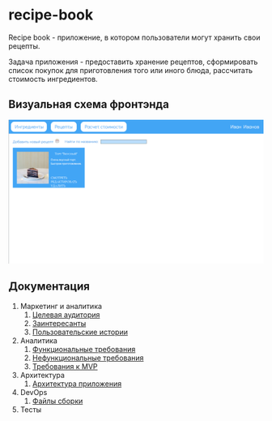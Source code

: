 # recipe-book

Recipe book - приложение, в котором пользователи могут хранить свои рецепты.

Задача приложения - предоставить хранение рецептов, сформировать список покупок для приготовления того или иного блюда, рассчитать стоимость ингредиентов.

## Визуальная схема фронтэнда
![Макет фронта](imgs/design-recipe-page.png)

## Документация

1. Маркетинг и аналитика
   1. [Целевая аудитория](./docs/01-biz/01-target-audience.md)
   2. [Заинтересанты](./docs/01-biz/02-stakeholders.md)
   3. [Пользовательские истории](./docs/01-biz/03-bizreq.md)
2. Аналитика
   1. [Функциональные требования](./docs/02-analysis/01-functional-requirements)
   2. [Нефункциональные требования](./docs/02-analysis/02-nonfunctional-requirements.md)
   3. [Требования к MVP](./docs/02-analysis/03-mvp-requirements.md)
3. Архитектура
   1. [Архитектура приложения](./docs/03-arch/01-architecture.md)
4. DevOps
   1. [Файлы сборки](./deploy)
5. Тесты
